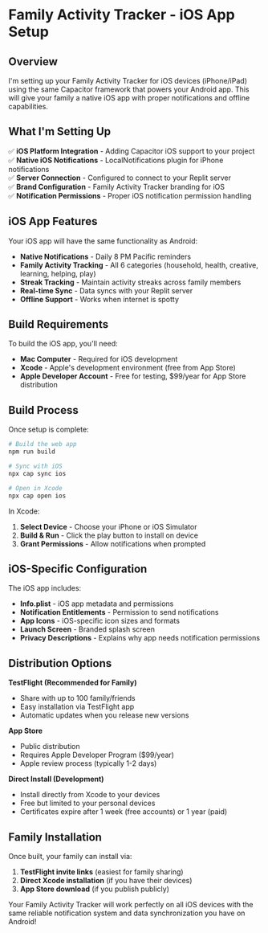 # Family Activity Tracker - iOS App Setup

## Overview

I'm setting up your Family Activity Tracker for iOS devices (iPhone/iPad) using the same Capacitor framework that powers your Android app. This will give your family a native iOS app with proper notifications and offline capabilities.

## What I'm Setting Up

✅ **iOS Platform Integration** - Adding Capacitor iOS support to your project  
✅ **Native iOS Notifications** - LocalNotifications plugin for iPhone notifications  
✅ **Server Connection** - Configured to connect to your Replit server  
✅ **Brand Configuration** - Family Activity Tracker branding for iOS  
✅ **Notification Permissions** - Proper iOS notification permission handling

## iOS App Features

Your iOS app will have the same functionality as Android:
- **Native Notifications** - Daily 8 PM Pacific reminders
- **Family Activity Tracking** - All 6 categories (household, health, creative, learning, helping, play)
- **Streak Tracking** - Maintain activity streaks across family members
- **Real-time Sync** - Data syncs with your Replit server
- **Offline Support** - Works when internet is spotty

## Build Requirements

To build the iOS app, you'll need:
- **Mac Computer** - Required for iOS development
- **Xcode** - Apple's development environment (free from App Store)
- **Apple Developer Account** - Free for testing, $99/year for App Store distribution

## Build Process

Once setup is complete:

```bash
# Build the web app
npm run build

# Sync with iOS
npx cap sync ios

# Open in Xcode
npx cap open ios
```

In Xcode:
1. **Select Device** - Choose your iPhone or iOS Simulator
2. **Build & Run** - Click the play button to install on device
3. **Grant Permissions** - Allow notifications when prompted

## iOS-Specific Configuration

The iOS app includes:
- **Info.plist** - iOS app metadata and permissions
- **Notification Entitlements** - Permission to send notifications
- **App Icons** - iOS-specific icon sizes and formats
- **Launch Screen** - Branded splash screen
- **Privacy Descriptions** - Explains why app needs notification permissions

## Distribution Options

**TestFlight (Recommended for Family)**
- Share with up to 100 family/friends
- Easy installation via TestFlight app
- Automatic updates when you release new versions

**App Store**
- Public distribution
- Requires Apple Developer Program ($99/year)
- Apple review process (typically 1-2 days)

**Direct Install (Development)**
- Install directly from Xcode to your devices
- Free but limited to your personal devices
- Certificates expire after 1 week (free accounts) or 1 year (paid)

## Family Installation

Once built, your family can install via:
1. **TestFlight invite links** (easiest for family sharing)
2. **Direct Xcode installation** (if you have their devices)
3. **App Store download** (if you publish publicly)

Your Family Activity Tracker will work perfectly on all iOS devices with the same reliable notification system and data synchronization you have on Android!